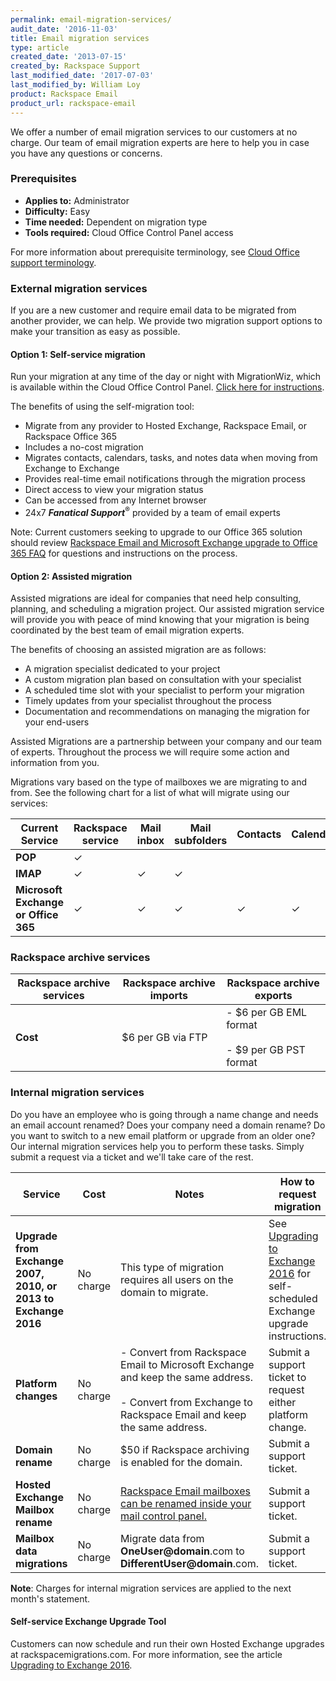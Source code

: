 ```yaml
---
permalink: email-migration-services/
audit_date: '2016-11-03'
title: Email migration services
type: article
created_date: '2013-07-15'
created_by: Rackspace Support
last_modified_date: '2017-07-03'
last_modified_by: William Loy
product: Rackspace Email
product_url: rackspace-email
---
```


We offer a number of email migration services to our customers at no
charge. Our team of email migration experts are here to help you in case
you have any questions or concerns.

### Prerequisites

- **Applies to:** Administrator
- **Difficulty:** Easy
- **Time needed:** Dependent on migration type
- **Tools required:** Cloud Office Control Panel access

For more information about prerequisite terminology, see [Cloud Office support terminology](/how-to/cloud-office-support-terminology).

### External migration services

If you are a new customer and require email data to be migrated from another provider, we can help. We provide two migration
support options to make your transition as easy as possible.

#### Option 1: Self-service migration

Run your migration at any time of the day or night with MigrationWiz, which is available within the Cloud Office Control Panel. [Click here for instructions](/how-to/migrate-your-email-by-using-the-self-service-migration-tool/).

The benefits of using the self-migration tool:

-   Migrate from any provider to Hosted Exchange, Rackspace Email, or Rackspace Office 365
-   Includes a no-cost migration
-   Migrates contacts, calendars, tasks, and notes data when moving from
    Exchange to Exchange
-   Provides real-time email notifications through the migration process
-   Direct access to view your migration status
-   Can be accessed from any Internet browser
-   24x7 ***Fanatical Support***<sup>&reg;</sup> provided by a team of email experts

Note: Current customers seeking to upgrade to our Office 365 solution should review [Rackspace Email and Microsoft Exchange upgrade to Office 365 FAQ](/how-to/rackspace-email-and-microsoft-exchange-upgrade-to-office-365-faq/) for questions and instructions on the process.

#### Option 2: Assisted migration

Assisted migrations are ideal for companies that need help consulting,
planning, and scheduling a migration project. Our assisted migration
service will provide you with peace of mind knowing that your migration
is being coordinated by the best team of email migration experts.

The benefits of choosing an assisted migration are as follows:

-   A migration specialist dedicated to your project
-   A custom migration plan based on consultation with your specialist
-   A scheduled time slot with your specialist to perform your migration
-   Timely updates from your specialist throughout the process
-   Documentation and recommendations on managing the migration for your
    end-users

Assisted Migrations are a partnership between your company and our
team of experts. Throughout the process we will require some action and
information from you.

Migrations vary based on the type of mailboxes we are migrating to and
from. See the following chart for a list of what will migrate using
our services:

| Current Service    | Rackspace service | Mail inbox | Mail subfolders | Contacts | Calendar | Tasks | Notes |
|--------------------|-------------------|------------|-----------------|----------|----------|-------|-------|
| **POP**                |&#10003;                 |            |                 |          |          |       |       |
| **IMAP**               | &#10003;                 | &#10003;          | &#10003;               |          |          |       |       |
| **Microsoft Exchange or Office 365** | &#10003;                 | &#10003;          | &#10003;               | &#10003;        | &#10003;        | &#10003;     | &#10003;     |


### Rackspace archive services

| Rackspace archive services | Rackspace archive imports | Rackspace archive exports |
|---|---|---|
|**Cost**| &#36;6 per GB via FTP |  - &#36;6 per GB EML format<br/><br/> - &#36;9 per GB PST format |  



### Internal migration services

Do you have an employee who is going through a name change and needs an
email account renamed? Does your company need a domain rename? Do you
want to switch to a new email platform or upgrade from an older one? Our
internal migration services help you to perform these tasks. Simply
submit a request via a ticket and we'll take care of the rest.


| Service | Cost | Notes |How to request migration|
| --- | --- | --- | --- |
| **Upgrade from Exchange 2007, 2010, or 2013 to Exchange 2016** | No charge | This type of migration requires all users on the domain to migrate. | See [Upgrading to Exchange 2016](/how-to/upgrading-to-exchange-2016/) for self-scheduled Exchange upgrade instructions.|
| **Platform changes** | No charge | - Convert from Rackspace Email to Microsoft Exchange and keep the same address.<br/><br/> - Convert from Exchange to Rackspace Email and keep the same address.| Submit a support ticket to request either platform change.|
| **Domain rename** | No charge | $50 if Rackspace archiving is enabled for the domain. | Submit a support ticket.|
| **Hosted Exchange Mailbox rename** | No charge | [Rackspace Email  mailboxes can be renamed inside your mail control panel.](/how-to/rename-a-rackspace-email-mailbox/) | Submit a support ticket. |
| **Mailbox data migrations** | No charge | Migrate data from **OneUser@domain**.com to **DifferentUser@domain**.com. | Submit a support ticket. |



**Note**: Charges for internal migration services are applied to the
next month's statement.

#### Self-service Exchange Upgrade Tool

Customers can now schedule and run their own Hosted Exchange upgrades at rackspacemigrations.com. For more information, see the article [Upgrading to Exchange 2016](/how-to/upgrading-to-exchange-2016/).

